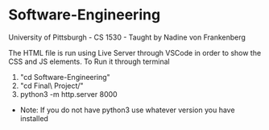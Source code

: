 # Software-Engineering
University of Pittsburgh - CS 1530 - Taught by Nadine von Frankenberg  

The HTML file is run using Live Server through VSCode in order to show the CSS and JS elements.
To Run it through terminal 
1. "cd Software-Engineering"
2. "cd Final\ Project/"
3. python3 -m http.server 8000
  * Note: If you do not have python3 use whatever version you have installed
